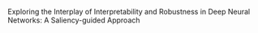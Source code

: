 Exploring the Interplay of Interpretability and Robustness in Deep Neural Networks: A Saliency-guided Approach
